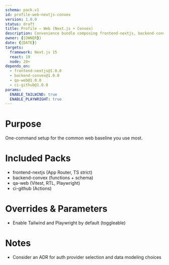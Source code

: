```yaml
---
schema: pack.v1
id: profile-web-nextjs-convex
version: 1.0.0
status: draft
title: Profile – Web (Next.js + Convex)
description: Convenience bundle composing frontend-nextjs, backend-convex, qa-web, ci-github.
owner: {{OWNER}}
date: {{DATE}}
targets:
  framework: Next.js 15
  react: 19
  node: 20+
depends_on:
  - frontend-nextjs@1.0.0
  - backend-convex@1.0.0
  - qa-web@1.0.0
  - ci-github@1.0.0
params:
  ENABLE_TAILWIND: true
  ENABLE_PLAYWRIGHT: true
---
```


# Purpose
One-command setup for the common web baseline you use most.

# Included Packs
- frontend-nextjs (App Router, TS strict)
- backend-convex (functions + schema)
- qa-web (Vitest, RTL, Playwright)
- ci-github (Actions)

# Overrides & Parameters
- Enable Tailwind and Playwright by default (toggleable)

# Notes
- Consider an ADR for auth provider selection and data modeling choices
